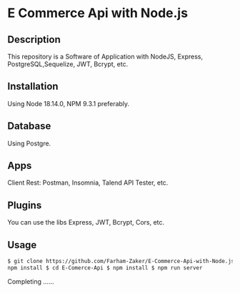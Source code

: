# E Commerce Api with Node.js

## Description

This repository is a Software of Application with NodeJS, Express, PostgreSQL,Sequelize, JWT, Bcrypt, etc.

## Installation

Using Node 18.14.0, NPM 9.3.1 preferably.

## Database

Using Postgre.

## Apps

Client Rest: Postman, Insomnia, Talend API Tester, etc.

## Plugins

You can use the libs Express, JWT, Bcrypt, Cors, etc.

## Usage

```html
$ git clone https://github.com/Farham-Zaker/E-Commerce-Api-with-Node.js.git $
npm install $ cd E-Comerce-Api $ npm install $ npm run server
```

Completing ......